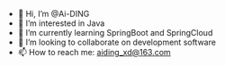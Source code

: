 - 👋 Hi, I’m @Ai-DING
- 👀 I’m interested in Java
- 🌱 I’m currently learning SpringBoot and SpringCloud
- 💞️ I’m looking to collaborate on development software
- 📫 How to reach me: aiding_xd@163.com

<!---
Ai-DING/Ai-DING is a ✨ special ✨ repository because its `README.md` (this file) appears on your GitHub profile.
You can click the Preview link to take a look at your changes.
--->
